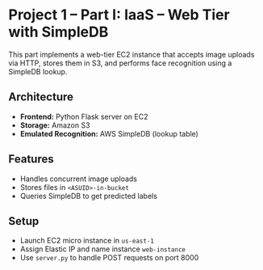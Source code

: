 # Project 1 – Part I: IaaS – Web Tier with SimpleDB

This part implements a web-tier EC2 instance that accepts image uploads via HTTP, stores them in S3, and performs face recognition using a SimpleDB lookup.

## Architecture
- **Frontend:** Python Flask server on EC2
- **Storage:** Amazon S3
- **Emulated Recognition:** AWS SimpleDB (lookup table)

## Features
- Handles concurrent image uploads
- Stores files in `<ASUID>-in-bucket`
- Queries SimpleDB to get predicted labels

## Setup
- Launch EC2 micro instance in `us-east-1`
- Assign Elastic IP and name instance `web-instance`
- Use `server.py` to handle POST requests on port 8000
